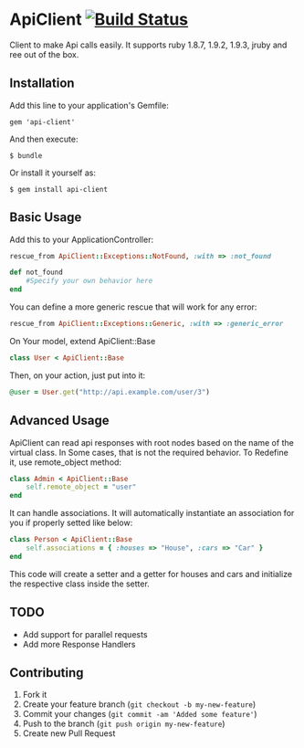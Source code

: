 # ApiClient [![Build Status](https://secure.travis-ci.org/plribeiro3000/api-client.png?branch=master)](http://travis-ci.org/plribeiro3000/api-client)

Client to make Api calls easily. It supports ruby 1.8.7, 1.9.2, 1.9.3, jruby and ree out of the box.

## Installation

Add this line to your application's Gemfile:

    gem 'api-client'

And then execute:

    $ bundle

Or install it yourself as:

    $ gem install api-client

## Basic Usage

Add this to your ApplicationController:

```ruby
rescue_from ApiClient::Exceptions::NotFound, :with => :not_found

def not_found
    #Specify your own behavior here
end
```

You can define a more generic rescue that will work for any error:

```ruby
rescue_from ApiClient::Exceptions::Generic, :with => :generic_error
```

On Your model, extend ApiClient::Base

```ruby
class User < ApiClient::Base
```

Then, on your action, just put into it:

```ruby
@user = User.get("http://api.example.com/user/3")
```

## Advanced Usage

ApiClient can read api responses with root nodes based on the name of the virtual class.
In Some cases, that is not the required behavior. To Redefine it, use remote_object method:

```ruby
class Admin < ApiClient::Base
    self.remote_object = "user"
end
```

It can handle associations. It will automatically instantiate an association for you if properly setted like below:

```ruby
class Person < ApiClient::Base
    self.associations = { :houses => "House", :cars => "Car" }
end
```

This code will create a setter and a getter for houses and cars and initialize the respective class inside the setter.

## TODO
   * Add support for parallel requests
   * Add more Response Handlers

## Contributing

1. Fork it
2. Create your feature branch (`git checkout -b my-new-feature`)
3. Commit your changes (`git commit -am 'Added some feature'`)
4. Push to the branch (`git push origin my-new-feature`)
5. Create new Pull Request
